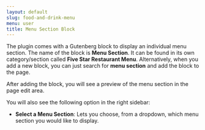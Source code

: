 ```yaml
---
layout: default
slug: food-and-drink-menu
menu: user
title: Menu Section Block
---
```

The plugin comes with a Gutenberg block to display an individual menu section. The name of the block is **Menu Section**. It can be found in its own category/section called **Five Star Restaurant Menu**. Alternatively, when you add a new block, you can just search for **menu section** and add the block to the page.

After adding the block, you will see a preview of the menu section in the page edit area.

You will also see the following option in the right sidebar:

- **Select a Menu Section**: Lets you choose, from a dropdown, which menu section you would like to display.